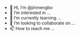 - 👋 Hi, I’m @jinmengbo
- 👀 I’m interested in ...
- 🌱 I’m currently learning ...
- 💞️ I’m looking to collaborate on ...
- 📫 How to reach me ...

<!---
jinmengbo/jinmengbo is a ✨ special ✨ repository because its `README.md` (this file) appears on your GitHub profile.
You can click the Preview link to take a look at your changes.
--->
